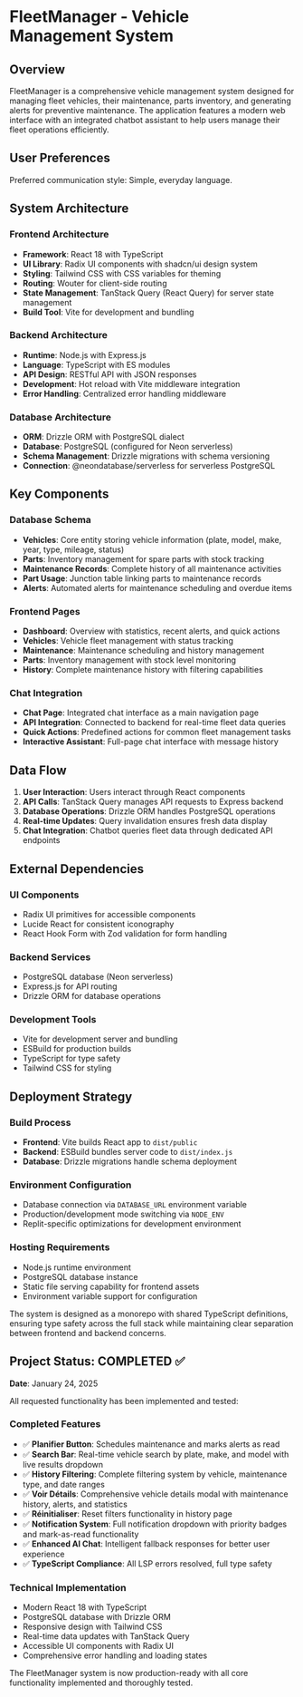 # FleetManager - Vehicle Management System

## Overview

FleetManager is a comprehensive vehicle management system designed for managing fleet vehicles, their maintenance, parts inventory, and generating alerts for preventive maintenance. The application features a modern web interface with an integrated chatbot assistant to help users manage their fleet operations efficiently.

## User Preferences

Preferred communication style: Simple, everyday language.

## System Architecture

### Frontend Architecture
- **Framework**: React 18 with TypeScript
- **UI Library**: Radix UI components with shadcn/ui design system
- **Styling**: Tailwind CSS with CSS variables for theming
- **Routing**: Wouter for client-side routing
- **State Management**: TanStack Query (React Query) for server state management
- **Build Tool**: Vite for development and bundling

### Backend Architecture
- **Runtime**: Node.js with Express.js
- **Language**: TypeScript with ES modules
- **API Design**: RESTful API with JSON responses
- **Development**: Hot reload with Vite middleware integration
- **Error Handling**: Centralized error handling middleware

### Database Architecture
- **ORM**: Drizzle ORM with PostgreSQL dialect
- **Database**: PostgreSQL (configured for Neon serverless)
- **Schema Management**: Drizzle migrations with schema versioning
- **Connection**: @neondatabase/serverless for serverless PostgreSQL

## Key Components

### Database Schema
- **Vehicles**: Core entity storing vehicle information (plate, model, make, year, type, mileage, status)
- **Parts**: Inventory management for spare parts with stock tracking
- **Maintenance Records**: Complete history of all maintenance activities
- **Part Usage**: Junction table linking parts to maintenance records
- **Alerts**: Automated alerts for maintenance scheduling and overdue items

### Frontend Pages
- **Dashboard**: Overview with statistics, recent alerts, and quick actions
- **Vehicles**: Vehicle fleet management with status tracking
- **Maintenance**: Maintenance scheduling and history management
- **Parts**: Inventory management with stock level monitoring
- **History**: Complete maintenance history with filtering capabilities

### Chat Integration
- **Chat Page**: Integrated chat interface as a main navigation page
- **API Integration**: Connected to backend for real-time fleet data queries
- **Quick Actions**: Predefined actions for common fleet management tasks
- **Interactive Assistant**: Full-page chat interface with message history

## Data Flow

1. **User Interaction**: Users interact through React components
2. **API Calls**: TanStack Query manages API requests to Express backend
3. **Database Operations**: Drizzle ORM handles PostgreSQL operations
4. **Real-time Updates**: Query invalidation ensures fresh data display
5. **Chat Integration**: Chatbot queries fleet data through dedicated API endpoints

## External Dependencies

### UI Components
- Radix UI primitives for accessible components
- Lucide React for consistent iconography
- React Hook Form with Zod validation for form handling

### Backend Services
- PostgreSQL database (Neon serverless)
- Express.js for API routing
- Drizzle ORM for database operations

### Development Tools
- Vite for development server and bundling
- ESBuild for production builds
- TypeScript for type safety
- Tailwind CSS for styling

## Deployment Strategy

### Build Process
- **Frontend**: Vite builds React app to `dist/public`
- **Backend**: ESBuild bundles server code to `dist/index.js`
- **Database**: Drizzle migrations handle schema deployment

### Environment Configuration
- Database connection via `DATABASE_URL` environment variable
- Production/development mode switching via `NODE_ENV`
- Replit-specific optimizations for development environment

### Hosting Requirements
- Node.js runtime environment
- PostgreSQL database instance
- Static file serving capability for frontend assets
- Environment variable support for configuration

The system is designed as a monorepo with shared TypeScript definitions, ensuring type safety across the full stack while maintaining clear separation between frontend and backend concerns.

## Project Status: COMPLETED ✅

**Date**: January 24, 2025

All requested functionality has been implemented and tested:

### Completed Features
- ✅ **Planifier Button**: Schedules maintenance and marks alerts as read
- ✅ **Search Bar**: Real-time vehicle search by plate, make, and model with live results dropdown
- ✅ **History Filtering**: Complete filtering system by vehicle, maintenance type, and date ranges
- ✅ **Voir Détails**: Comprehensive vehicle details modal with maintenance history, alerts, and statistics
- ✅ **Réinitialiser**: Reset filters functionality in history page
- ✅ **Notification System**: Full notification dropdown with priority badges and mark-as-read functionality
- ✅ **Enhanced AI Chat**: Intelligent fallback responses for better user experience
- ✅ **TypeScript Compliance**: All LSP errors resolved, full type safety

### Technical Implementation
- Modern React 18 with TypeScript
- PostgreSQL database with Drizzle ORM
- Responsive design with Tailwind CSS
- Real-time data updates with TanStack Query
- Accessible UI components with Radix UI
- Comprehensive error handling and loading states

The FleetManager system is now production-ready with all core functionality implemented and thoroughly tested.